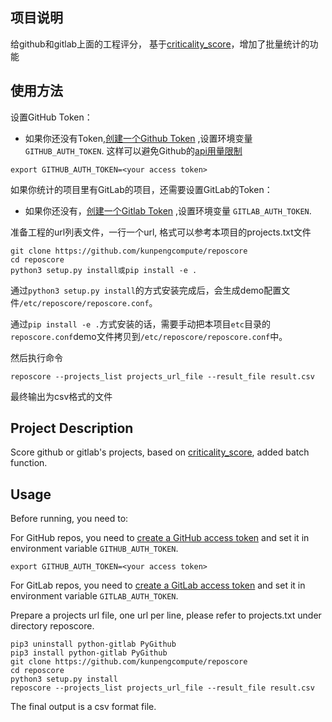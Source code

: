 ## 项目说明
给github和gitlab上面的工程评分， 基于[criticality_score](https://github.com/ossf/criticality_score)，增加了批量统计的功能

## 使用方法
设置GitHub Token：
- 如果你还没有Token,[创建一个Github Token](https://docs.github.com/en/free-pro-team@latest/developers/apps/about-apps#personal-access-tokens)
,设置环境变量 `GITHUB_AUTH_TOKEN`.
这样可以避免Github的[api用量限制](https://developer.github.com/v3/#rate-limiting)

```shell
export GITHUB_AUTH_TOKEN=<your access token>
```
如果你统计的项目里有GitLab的项目，还需要设置GitLab的Token：
- 如果你还没有，[创建一个Gitlab Token](https://docs.gitlab.com/ee/user/profile/personal_access_tokens.html)
,设置环境变量 `GITLAB_AUTH_TOKEN`.

准备工程的url列表文件，一行一个url, 格式可以参考本项目的projects.txt文件

```shell
git clone https://github.com/kunpengcompute/reposcore
cd reposcore
python3 setup.py install或pip install -e .
```

通过`python3 setup.py install`的方式安装完成后，会生成demo配置文件`/etc/reposcore/reposcore.conf`。

通过`pip install -e .`方式安装的话，需要手动把本项目`etc`目录的`reposcore.conf`demo文件拷贝到`/etc/reposcore/reposcore.conf`中。

然后执行命令

```shell
reposcore --projects_list projects_url_file --result_file result.csv
```

最终输出为csv格式的文件

## Project Description 
Score github or gitlab's projects, based on [criticality_score](https://github.com/ossf/criticality_score), added batch function.
## Usage
Before running, you need to:

For GitHub repos, you need to [create a GitHub access token](https://docs.github.com/en/free-pro-team@latest/developers/apps/about-apps#personal-access-tokens) and set it in environment variable `GITHUB_AUTH_TOKEN`. 
```shell
export GITHUB_AUTH_TOKEN=<your access token>
```
For GitLab repos, you need to [create a GitLab access token](https://docs.gitlab.com/ee/user/profile/personal_access_tokens.html) and set it in environment variable `GITLAB_AUTH_TOKEN`. 


Prepare a projects url file, one url per line, please refer to projects.txt under directory reposcore.
```shell
pip3 uninstall python-gitlab PyGithub
pip3 install python-gitlab PyGithub
git clone https://github.com/kunpengcompute/reposcore
cd reposcore
python3 setup.py install
reposcore --projects_list projects_url_file --result_file result.csv
```
The final output is a csv format file.


